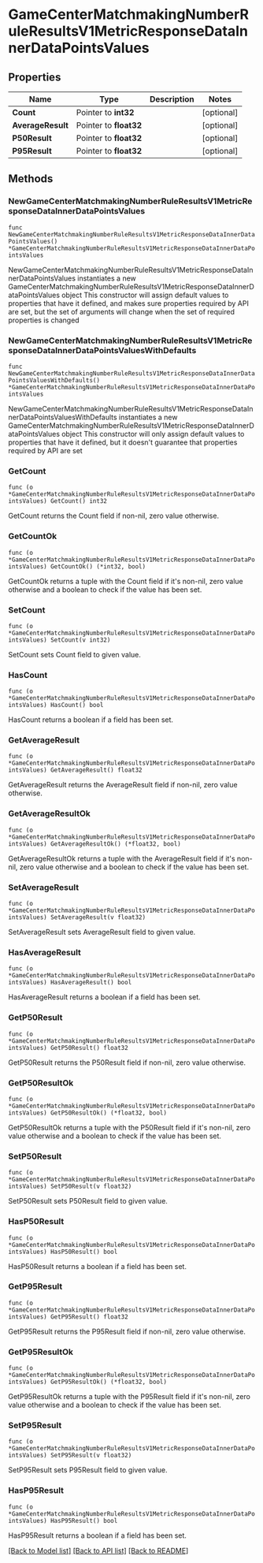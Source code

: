 # GameCenterMatchmakingNumberRuleResultsV1MetricResponseDataInnerDataPointsValues

## Properties

Name | Type | Description | Notes
------------ | ------------- | ------------- | -------------
**Count** | Pointer to **int32** |  | [optional] 
**AverageResult** | Pointer to **float32** |  | [optional] 
**P50Result** | Pointer to **float32** |  | [optional] 
**P95Result** | Pointer to **float32** |  | [optional] 

## Methods

### NewGameCenterMatchmakingNumberRuleResultsV1MetricResponseDataInnerDataPointsValues

`func NewGameCenterMatchmakingNumberRuleResultsV1MetricResponseDataInnerDataPointsValues() *GameCenterMatchmakingNumberRuleResultsV1MetricResponseDataInnerDataPointsValues`

NewGameCenterMatchmakingNumberRuleResultsV1MetricResponseDataInnerDataPointsValues instantiates a new GameCenterMatchmakingNumberRuleResultsV1MetricResponseDataInnerDataPointsValues object
This constructor will assign default values to properties that have it defined,
and makes sure properties required by API are set, but the set of arguments
will change when the set of required properties is changed

### NewGameCenterMatchmakingNumberRuleResultsV1MetricResponseDataInnerDataPointsValuesWithDefaults

`func NewGameCenterMatchmakingNumberRuleResultsV1MetricResponseDataInnerDataPointsValuesWithDefaults() *GameCenterMatchmakingNumberRuleResultsV1MetricResponseDataInnerDataPointsValues`

NewGameCenterMatchmakingNumberRuleResultsV1MetricResponseDataInnerDataPointsValuesWithDefaults instantiates a new GameCenterMatchmakingNumberRuleResultsV1MetricResponseDataInnerDataPointsValues object
This constructor will only assign default values to properties that have it defined,
but it doesn't guarantee that properties required by API are set

### GetCount

`func (o *GameCenterMatchmakingNumberRuleResultsV1MetricResponseDataInnerDataPointsValues) GetCount() int32`

GetCount returns the Count field if non-nil, zero value otherwise.

### GetCountOk

`func (o *GameCenterMatchmakingNumberRuleResultsV1MetricResponseDataInnerDataPointsValues) GetCountOk() (*int32, bool)`

GetCountOk returns a tuple with the Count field if it's non-nil, zero value otherwise
and a boolean to check if the value has been set.

### SetCount

`func (o *GameCenterMatchmakingNumberRuleResultsV1MetricResponseDataInnerDataPointsValues) SetCount(v int32)`

SetCount sets Count field to given value.

### HasCount

`func (o *GameCenterMatchmakingNumberRuleResultsV1MetricResponseDataInnerDataPointsValues) HasCount() bool`

HasCount returns a boolean if a field has been set.

### GetAverageResult

`func (o *GameCenterMatchmakingNumberRuleResultsV1MetricResponseDataInnerDataPointsValues) GetAverageResult() float32`

GetAverageResult returns the AverageResult field if non-nil, zero value otherwise.

### GetAverageResultOk

`func (o *GameCenterMatchmakingNumberRuleResultsV1MetricResponseDataInnerDataPointsValues) GetAverageResultOk() (*float32, bool)`

GetAverageResultOk returns a tuple with the AverageResult field if it's non-nil, zero value otherwise
and a boolean to check if the value has been set.

### SetAverageResult

`func (o *GameCenterMatchmakingNumberRuleResultsV1MetricResponseDataInnerDataPointsValues) SetAverageResult(v float32)`

SetAverageResult sets AverageResult field to given value.

### HasAverageResult

`func (o *GameCenterMatchmakingNumberRuleResultsV1MetricResponseDataInnerDataPointsValues) HasAverageResult() bool`

HasAverageResult returns a boolean if a field has been set.

### GetP50Result

`func (o *GameCenterMatchmakingNumberRuleResultsV1MetricResponseDataInnerDataPointsValues) GetP50Result() float32`

GetP50Result returns the P50Result field if non-nil, zero value otherwise.

### GetP50ResultOk

`func (o *GameCenterMatchmakingNumberRuleResultsV1MetricResponseDataInnerDataPointsValues) GetP50ResultOk() (*float32, bool)`

GetP50ResultOk returns a tuple with the P50Result field if it's non-nil, zero value otherwise
and a boolean to check if the value has been set.

### SetP50Result

`func (o *GameCenterMatchmakingNumberRuleResultsV1MetricResponseDataInnerDataPointsValues) SetP50Result(v float32)`

SetP50Result sets P50Result field to given value.

### HasP50Result

`func (o *GameCenterMatchmakingNumberRuleResultsV1MetricResponseDataInnerDataPointsValues) HasP50Result() bool`

HasP50Result returns a boolean if a field has been set.

### GetP95Result

`func (o *GameCenterMatchmakingNumberRuleResultsV1MetricResponseDataInnerDataPointsValues) GetP95Result() float32`

GetP95Result returns the P95Result field if non-nil, zero value otherwise.

### GetP95ResultOk

`func (o *GameCenterMatchmakingNumberRuleResultsV1MetricResponseDataInnerDataPointsValues) GetP95ResultOk() (*float32, bool)`

GetP95ResultOk returns a tuple with the P95Result field if it's non-nil, zero value otherwise
and a boolean to check if the value has been set.

### SetP95Result

`func (o *GameCenterMatchmakingNumberRuleResultsV1MetricResponseDataInnerDataPointsValues) SetP95Result(v float32)`

SetP95Result sets P95Result field to given value.

### HasP95Result

`func (o *GameCenterMatchmakingNumberRuleResultsV1MetricResponseDataInnerDataPointsValues) HasP95Result() bool`

HasP95Result returns a boolean if a field has been set.


[[Back to Model list]](../README.md#documentation-for-models) [[Back to API list]](../README.md#documentation-for-api-endpoints) [[Back to README]](../README.md)


